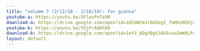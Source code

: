 ```yaml
---
title: "volume 7 (2/12/18 - 2/18/18): for gianna"
youtube-a: https://youtu.be/DFlozPnTsUM
download-a: https://drive.google.com/open?id=1QCmWCmJrDA5egI_fmHHzNSQjGeFY-2IX 
youtube-b: https://youtu.be/YUjPr8dHtK0
download-b: https://drive.google.com/open?id=1eYV_6DgVBgt3AUSsouImWdLPo0-UbtAH
layout: default
---
```

